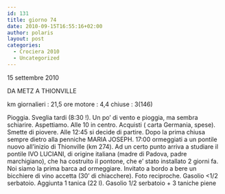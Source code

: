 ```yaml
---
id: 131
title: giorno 74
date: 2010-09-15T16:55:16+02:00
author: polaris
layout: post
categories:
  - Crociera 2010
  - Uncategorized
---
```

15 settembre 2010

DA METZ A THIONVILLE

km giornalieri : 21,5
ore motore : 4,4
chiuse : 3(146)

Pioggia. Sveglia tardi (8:30 !). Un po’ di vento e pioggia, ma sembra schiarire. Aspettiamo. Alle 10 in centro. Acquisti ( carta Germania, spese). Smette di piovere. Alle 12:45 si decide di partire. Dopo la prima chiusa sempre dietro alla penniche MARIA JOSEPH.
17:00 ormeggiati a un pontile nuovo all’inizio di Thionville (km 274). Ad un certo punto arriva a studiare il pontile IVO LUCIANI, di origine italiana (madre di Padova, padre marchigiano), che ha costruito il pontone, che e’ stato installato 2 giorni fa. Noi siamo la prima barca ad ormeggiare. Invitato a bordo a bere un bicchiere di vino accetta (30’ di chiacchere). Foto reciproche.
Gasolio <1/2 serbatoio. Aggiunta 1 tanica (22 l).
Gasolio 1/2 serbatoio + 3 taniche piene
